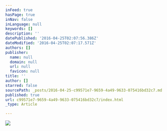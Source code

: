 ```yaml
---
inFeed: true
hasPage: true
inNav: false
inLanguage: null
keywords: []
description: ''
datePublished: '2016-04-25T02:07:56.386Z'
dateModified: '2016-04-25T02:07:17.571Z'
authors: []
publisher:
  name: null
  domain: null
  url: null
  favicon: null
title: ''
author: []
starred: false
sourcePath: _posts/2016-04-25-c99571e7-9659-4a49-9633-075416bd32c7.md
published: true
url: c99571e7-9659-4a49-9633-075416bd32c7/index.html
_type: Article

---
```

![](https://the-grid-user-content.s3-us-west-2.amazonaws.com/1c563e34-8bc6-4845-8a6d-25e6128b7623.png)